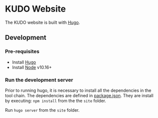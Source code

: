 # KUDO Website

The KUDO website is built with [Hugo](https://gohugo.io).

## Development

### Pre-requisites

* Install [Hugo](https://gohugo.io/getting-started/installing/)
* Install [Node](https://nodejs.org/en/download/) v10.16+

### Run the development server

Prior to running hugo, it is necessary to install all the dependencies in the tool chain.  The dependencies are defined in [package.json](site/package.json).   They are install by executing:
`npm install` from the the `site` folder.

Run `hugo server` from the `site` folder.
